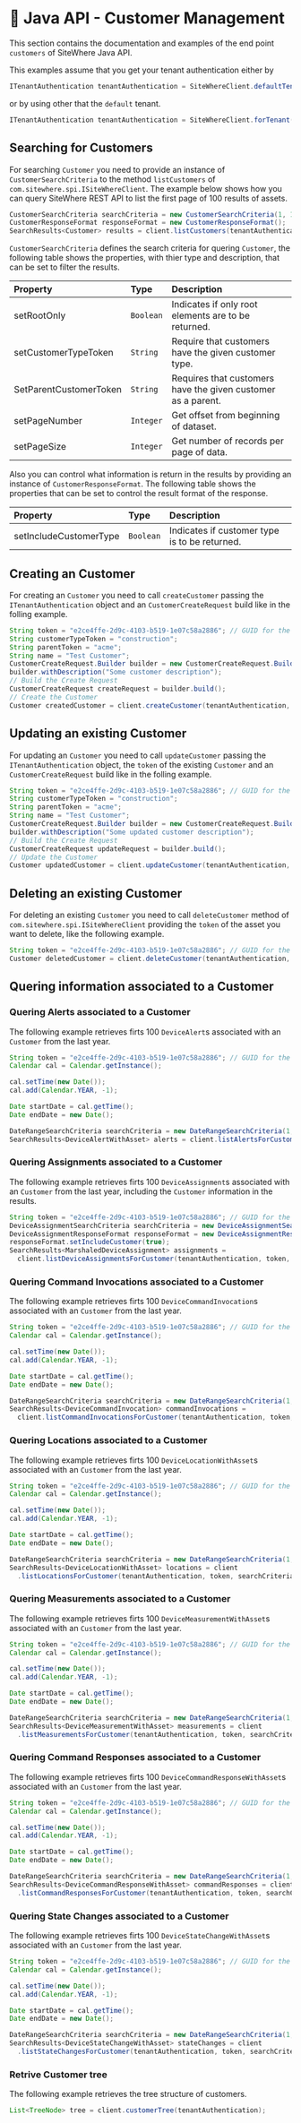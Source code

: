 # :book: Java API - Customer Management

<Seo/>

This section contains the documentation and examples of the end point `customers` of SiteWhere Java API.

This examples assume that you get your tenant authentication either by

```java
ITenantAuthentication tenantAuthentication = SiteWhereClient.defaultTenant();
```

or by using other that the `default` tenant.

```java
ITenantAuthentication tenantAuthentication = SiteWhereClient.forTenant("token", "auth");
```

## Searching for Customers

For searching `Customer` you need to provide an instance of `CustomerSearchCriteria` to the method
`listCustomers` of `com.sitewhere.spi.ISiteWhereClient`. The example below shows how you can query SiteWhere
REST API to list the first page of 100 results of assets.

```java
CustomerSearchCriteria searchCriteria = new CustomerSearchCriteria(1, 100);
CustomerResponseFormat responseFormat = new CustomerResponseFormat();
SearchResults<Customer> results = client.listCustomers(tenantAuthentication, searchCriteria, responseFormat);
```

`CustomerSearchCriteria` defines the search criteria for quering `Customer`, the following table shows the properties, with 
thier type and description, that can be set to filter the results.

| Property               | Type        | Description                                                    |
|:-----------------------|:------------|:---------------------------------------------------------------|
| setRootOnly            | `Boolean`   | Indicates if only root elements are to be returned.            |
| setCustomerTypeToken   | `String`    | Require that customers have the given customer type.           |
| SetParentCustomerToken | `String`    | Requires that customers have the given customer as a parent.   |
| setPageNumber          | `Integer`   | Get offset from beginning of dataset.                          |
| setPageSize            | `Integer`   | Get number of records per page of data.                        |

Also you can control what information is return in the results by providing an instance of `CustomerResponseFormat`.
The following table shows the properties that can be set to control the result format of the response.

| Property               | Type        | Description                                                    |
|:-----------------------|:------------|:---------------------------------------------------------------|
| setIncludeCustomerType | `Boolean`   | Indicates if customer type is to be returned.                  |

## Creating an Customer

For creating an `Customer` you need to call `createCustomer` passing the `ITenantAuthentication` object and an
`CustomerCreateRequest` build like in the folling example.

```java
String token = "e2ce4ffe-2d9c-4103-b519-1e07c58a2886"; // GUID for the Customer
String customerTypeToken = "construction";
String parentToken = "acme";
String name = "Test Customer";
CustomerCreateRequest.Builder builder = new CustomerCreateRequest.Builder(customerTypeToken, parentToken, token, name);
builder.withDescription("Some customer description");
// Build the Create Request
CustomerCreateRequest createRequest = builder.build();
// Create the Customer
Customer createdCustomer = client.createCustomer(tenantAuthentication, createRequest);
```

## Updating an existing Customer

For updating an `Customer` you need to call `updateCustomer` passing the `ITenantAuthentication` object,
the `token` of the existing `Customer` and an `CustomerCreateRequest` build like in the folling example.

```java
String token = "e2ce4ffe-2d9c-4103-b519-1e07c58a2886"; // GUID for the Customer
String customerTypeToken = "construction";
String parentToken = "acme";
String name = "Test Customer";
CustomerCreateRequest.Builder builder = new CustomerCreateRequest.Builder(customerTypeToken, parentToken, token, name);
builder.withDescription("Some updated customer description");
// Build the Create Request
CustomerCreateRequest updateRequest = builder.build();
// Update the Customer
Customer updatedCustomer = client.updateCustomer(tenantAuthentication, token, updateRequest);
```

## Deleting an existing Customer

For deleting an existing `Customer` you need to call `deleteCustomer` method of `com.sitewhere.spi.ISiteWhereClient`
providing the `token` of the asset you want to delete, like the following example.

```java
String token = "e2ce4ffe-2d9c-4103-b519-1e07c58a2886"; // GUID for the Customer
Customer deletedCustomer = client.deleteCustomer(tenantAuthentication, token);
```

## Quering information associated to a Customer

### Quering Alerts associated to a Customer

The following example retrieves firts 100 `DeviceAlert`s associated with an `Customer`
from the last year.

```java
String token = "e2ce4ffe-2d9c-4103-b519-1e07c58a2886"; // GUID for the Customer
Calendar cal = Calendar.getInstance();

cal.setTime(new Date());
cal.add(Calendar.YEAR, -1);

Date startDate = cal.getTime();
Date endDate = new Date();

DateRangeSearchCriteria searchCriteria = new DateRangeSearchCriteria(1, 100, startDate, endDate);
SearchResults<DeviceAlertWithAsset> alerts = client.listAlertsForCustomer(tenantAuthentication, token, searchCriteria);
```

### Quering Assignments associated to a Customer

The following example retrieves firts 100 `DeviceAssignment`s associated with an `Customer`
from the last year, including the `Customer` information in the results.

```java
String token = "e2ce4ffe-2d9c-4103-b519-1e07c58a2886"; // GUID for the Customer
DeviceAssignmentSearchCriteria searchCriteria = new DeviceAssignmentSearchCriteria(1, 100);
DeviceAssignmentResponseFormat responseFormat = new DeviceAssignmentResponseFormat();
responseFormat.setIncludeCustomer(true);
SearchResults<MarshaledDeviceAssignment> assignments = 
  client.listDeviceAssignmentsForCustomer(tenantAuthentication, token, searchCriteria, responseFormat);
```

### Quering Command Invocations associated to a Customer

The following example retrieves firts 100 `DeviceCommandInvocation`s associated with an `Customer`
from the last year.

```java
String token = "e2ce4ffe-2d9c-4103-b519-1e07c58a2886"; // GUID for the Customer
Calendar cal = Calendar.getInstance();

cal.setTime(new Date());
cal.add(Calendar.YEAR, -1);

Date startDate = cal.getTime();
Date endDate = new Date();

DateRangeSearchCriteria searchCriteria = new DateRangeSearchCriteria(1, 100, startDate, endDate);
SearchResults<DeviceCommandInvocation> commandInvocations = 
  client.listCommandInvocationsForCustomer(tenantAuthentication, token, searchCriteria);
```

### Quering Locations associated to a Customer

The following example retrieves firts 100 `DeviceLocationWithAsset`s associated with an `Customer`
from the last year.

```java
String token = "e2ce4ffe-2d9c-4103-b519-1e07c58a2886"; // GUID for the Customer
Calendar cal = Calendar.getInstance();

cal.setTime(new Date());
cal.add(Calendar.YEAR, -1);

Date startDate = cal.getTime();
Date endDate = new Date();

DateRangeSearchCriteria searchCriteria = new DateRangeSearchCriteria(1, 100, startDate, endDate);
SearchResults<DeviceLocationWithAsset> locations = client
  .listLocationsForCustomer(tenantAuthentication, token, searchCriteria);
```

### Quering Measurements associated to a Customer

The following example retrieves firts 100 `DeviceMeasurementWithAsset`s associated with an `Customer`
from the last year.

```java
String token = "e2ce4ffe-2d9c-4103-b519-1e07c58a2886"; // GUID for the Customer
Calendar cal = Calendar.getInstance();

cal.setTime(new Date());
cal.add(Calendar.YEAR, -1);

Date startDate = cal.getTime();
Date endDate = new Date();

DateRangeSearchCriteria searchCriteria = new DateRangeSearchCriteria(1, 100, startDate, endDate);
SearchResults<DeviceMeasurementWithAsset> measurements = client
  .listMeasurementsForCustomer(tenantAuthentication, token, searchCriteria);
```

### Quering Command Responses associated to a Customer

The following example retrieves firts 100 `DeviceCommandResponseWithAsset`s associated with an `Customer`
from the last year.

```java
String token = "e2ce4ffe-2d9c-4103-b519-1e07c58a2886"; // GUID for the Customer
Calendar cal = Calendar.getInstance();

cal.setTime(new Date());
cal.add(Calendar.YEAR, -1);

Date startDate = cal.getTime();
Date endDate = new Date();

DateRangeSearchCriteria searchCriteria = new DateRangeSearchCriteria(1, 100, startDate, endDate);
SearchResults<DeviceCommandResponseWithAsset> commandResponses = client
  .listCommandResponsesForCustomer(tenantAuthentication, token, searchCriteria);
```

### Quering State Changes associated to a Customer

The following example retrieves firts 100 `DeviceStateChangeWithAsset`s associated with an `Customer`
from the last year.

```java
String token = "e2ce4ffe-2d9c-4103-b519-1e07c58a2886"; // GUID for the Customer
Calendar cal = Calendar.getInstance();

cal.setTime(new Date());
cal.add(Calendar.YEAR, -1);

Date startDate = cal.getTime();
Date endDate = new Date();

DateRangeSearchCriteria searchCriteria = new DateRangeSearchCriteria(1, 10, startDate, endDate);
SearchResults<DeviceStateChangeWithAsset> stateChanges = client
  .listStateChangesForCustomer(tenantAuthentication, token, searchCriteria);
```

### Retrive Customer tree

The following example retrieves the tree structure of customers.

```java
List<TreeNode> tree = client.customerTree(tenantAuthentication);
```
